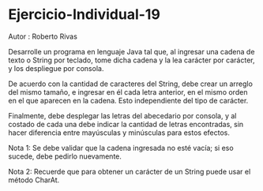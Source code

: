 # Ejercicio-Individual-19

Autor : Roberto Rivas

Desarrolle un programa en lenguaje Java tal que, al ingresar una cadena de texto o String por teclado, tome dicha cadena y la lea carácter por carácter, y los despliegue por consola.

De acuerdo con la cantidad de caracteres del String, debe crear un arreglo del mismo tamaño, e ingresar en él cada letra anterior, en el mismo orden en el que aparecen en la cadena. Esto independiente del tipo de carácter.

Finalmente, debe desplegar las letras del abecedario por consola, y al costado de cada una debe indicar la cantidad de letras encontradas, sin hacer diferencia entre mayúsculas y minúsculas para estos efectos.


Nota 1: Se debe validar que la  cadena ingresada no esté vacía; si eso sucede, debe pedirlo nuevamente.


Nota 2: Recuerde que para obtener un carácter de un String puede usar el método CharAt.
